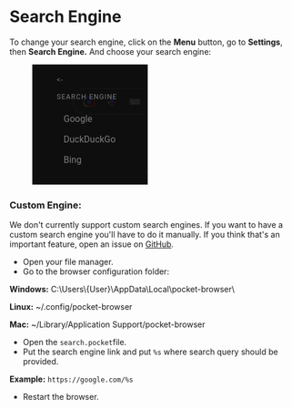 # Search Engine

To change your search engine, click on the **Menu** button, go to **Settings**, then **Search Engine.** And choose your search engine:

<figure><img src="../.gitbook/assets/image (2).png" alt=""><figcaption></figcaption></figure>

### Custom Engine:

We don't currently support custom search engines. If you want to have a custom search engine you'll have to do it manually. If you think that's an important feature, open an issue on [GitHub](https://github.com/PocketStudios/Pocket-Browser/issues).

* Open your file manager.
* Go to the browser configuration folder:

**Windows:** C:\Users\\{User}\AppData\Local\pocket-browser\\

**Linux:** \~/.config/pocket-browser

**Mac:** \~/Library/Application Support/pocket-browser

* Open the `search.pocket`file.
* Put the search engine link and put `%s` where search query should be provided.

**Example:** `https://google.com/%s`

* Restart the browser.



